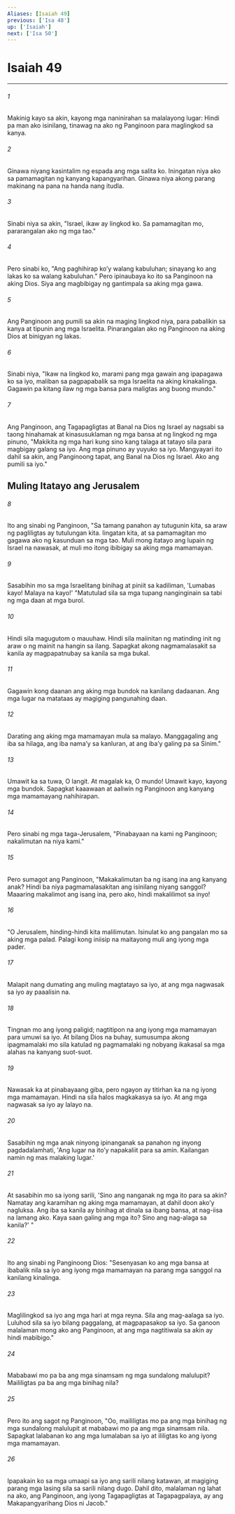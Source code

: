 ```yaml
---
Aliases: [Isaiah 49]
previous: ['Isa 48']
up: ['Isaiah']
next: ['Isa 50']
---
```

# Isaiah 49

***

###### 1
Makinig kayo sa akin, kayong mga naninirahan sa malalayong lugar: Hindi pa man ako isinilang, tinawag na ako ng Panginoon para maglingkod sa kanya. 

###### 2
Ginawa niyang kasintalim ng espada ang mga salita ko. Iningatan niya ako sa pamamagitan ng kanyang kapangyarihan. Ginawa niya akong parang makinang na pana na handa nang itudla. 

###### 3
Sinabi niya sa akin, "Israel, ikaw ay lingkod ko. Sa pamamagitan mo, pararangalan ako ng mga tao." 

###### 4
Pero sinabi ko, "Ang paghihirap koʼy walang kabuluhan; sinayang ko ang lakas ko sa walang kabuluhan." Pero ipinaubaya ko ito sa Panginoon na aking Dios. Siya ang magbibigay ng gantimpala sa aking mga gawa. 

###### 5
Ang Panginoon ang pumili sa akin na maging lingkod niya, para pabalikin sa kanya at tipunin ang mga Israelita. Pinarangalan ako ng Panginoon na aking Dios at binigyan ng lakas. 

###### 6
Sinabi niya, "Ikaw na lingkod ko, marami pang mga gawain ang ipapagawa ko sa iyo, maliban sa pagpapabalik sa mga Israelita na aking kinakalinga. Gagawin pa kitang ilaw ng mga bansa para maligtas ang buong mundo." 

###### 7
Ang Panginoon, ang Tagapagligtas at Banal na Dios ng Israel ay nagsabi sa taong hinahamak at kinasusuklaman ng mga bansa at ng lingkod ng mga pinuno, "Makikita ng mga hari kung sino kang talaga at tatayo sila para magbigay galang sa iyo. Ang mga pinuno ay yuyuko sa iyo. Mangyayari ito dahil sa akin, ang Panginoong tapat, ang Banal na Dios ng Israel. Ako ang pumili sa iyo." 

## Muling Itatayo ang Jerusalem 

###### 8
Ito ang sinabi ng Panginoon, "Sa tamang panahon ay tutugunin kita, sa araw ng pagliligtas ay tutulungan kita. Iingatan kita, at sa pamamagitan mo gagawa ako ng kasunduan sa mga tao. Muli mong itatayo ang lupain ng Israel na nawasak, at muli mo itong ibibigay sa aking mga mamamayan. 

###### 9
Sasabihin mo sa mga Israelitang binihag at piniit sa kadiliman, 'Lumabas kayo! Malaya na kayo!' "Matutulad sila sa mga tupang nanginginain sa tabi ng mga daan at mga burol. 

###### 10
Hindi sila magugutom o mauuhaw. Hindi sila maiinitan ng matinding init ng araw o ng mainit na hangin sa ilang. Sapagkat akong nagmamalasakit sa kanila ay magpapatnubay sa kanila sa mga bukal. 

###### 11
Gagawin kong daanan ang aking mga bundok na kanilang dadaanan. Ang mga lugar na matataas ay magiging pangunahing daan. 

###### 12
Darating ang aking mga mamamayan mula sa malayo. Manggagaling ang iba sa hilaga, ang iba namaʼy sa kanluran, at ang ibaʼy galing pa sa Sinim." 

###### 13
Umawit ka sa tuwa, O langit. At magalak ka, O mundo! Umawit kayo, kayong mga bundok. Sapagkat kaaawaan at aaliwin ng Panginoon ang kanyang mga mamamayang nahihirapan. 

###### 14
Pero sinabi ng mga taga-Jerusalem, "Pinabayaan na kami ng Panginoon; nakalimutan na niya kami." 

###### 15
Pero sumagot ang Panginoon, "Makakalimutan ba ng isang ina ang kanyang anak? Hindi ba niya pagmamalasakitan ang isinilang niyang sanggol? Maaaring makalimot ang isang ina, pero ako, hindi makalilimot sa inyo! 

###### 16
"O Jerusalem, hinding-hindi kita malilimutan. Isinulat ko ang pangalan mo sa aking mga palad. Palagi kong iniisip na maitayong muli ang iyong mga pader. 

###### 17
Malapit nang dumating ang muling magtatayo sa iyo, at ang mga nagwasak sa iyo ay paaalisin na. 

###### 18
Tingnan mo ang iyong paligid; nagtitipon na ang iyong mga mamamayan para umuwi sa iyo. At bilang Dios na buhay, sumusumpa akong ipagmamalaki mo sila katulad ng pagmamalaki ng nobyang ikakasal sa mga alahas na kanyang suot-suot. 

###### 19
Nawasak ka at pinabayaang giba, pero ngayon ay titirhan ka na ng iyong mga mamamayan. Hindi na sila halos magkakasya sa iyo. At ang mga nagwasak sa iyo ay lalayo na. 

###### 20
Sasabihin ng mga anak ninyong ipinanganak sa panahon ng inyong pagdadalamhati, 'Ang lugar na itoʼy napakaliit para sa amin. Kailangan namin ng mas malaking lugar.' 

###### 21
At sasabihin mo sa iyong sarili, 'Sino ang nanganak ng mga ito para sa akin? Namatay ang karamihan ng aking mga mamamayan, at dahil doon akoʼy nagluksa. Ang iba sa kanila ay binihag at dinala sa ibang bansa, at nag-iisa na lamang ako. Kaya saan galing ang mga ito? Sino ang nag-alaga sa kanila?' " 

###### 22
Ito ang sinabi ng Panginoong Dios: "Sesenyasan ko ang mga bansa at ibabalik nila sa iyo ang iyong mga mamamayan na parang mga sanggol na kanilang kinalinga. 

###### 23
Maglilingkod sa iyo ang mga hari at mga reyna. Sila ang mag-aalaga sa iyo. Luluhod sila sa iyo bilang paggalang, at magpapasakop sa iyo. Sa ganoon malalaman mong ako ang Panginoon, at ang mga nagtitiwala sa akin ay hindi mabibigo." 

###### 24
Mababawi mo pa ba ang mga sinamsam ng mga sundalong malulupit? Maililigtas pa ba ang mga binihag nila? 

###### 25
Pero ito ang sagot ng Panginoon, "Oo, maililigtas mo pa ang mga binihag ng mga sundalong malulupit at mababawi mo pa ang mga sinamsam nila. Sapagkat lalabanan ko ang mga lumalaban sa iyo at ililigtas ko ang iyong mga mamamayan. 

###### 26
Ipapakain ko sa mga umaapi sa iyo ang sarili nilang katawan, at magiging parang mga lasing sila sa sarili nilang dugo. Dahil dito, malalaman ng lahat na ako, ang Panginoon, ang iyong Tagapagligtas at Tagapagpalaya, ay ang Makapangyarihang Dios ni Jacob."
